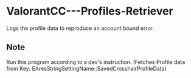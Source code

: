 # ValorantCC---Profiles-Retriever
Logs the profile data to reproduce an account bound error.

## Note
Run this program according to a dev's instruction. 
(Fetches Profile data from Key: EAresStringSettingName::SavedCrosshairProfileData)
